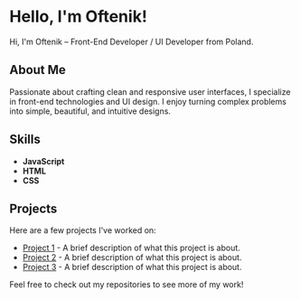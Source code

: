 # Hello, I'm Oftenik!

Hi, I'm Oftenik – Front-End Developer / UI Developer from Poland.

## About Me
Passionate about crafting clean and responsive user interfaces, I specialize in front-end technologies and UI design. I enjoy turning complex problems into simple, beautiful, and intuitive designs.

## Skills
- **JavaScript**
- **HTML**
- **CSS**

## Projects
Here are a few projects I've worked on:
- [Project 1](#) - A brief description of what this project is about.
- [Project 2](#) - A brief description of what this project is about.
- [Project 3](#) - A brief description of what this project is about.

Feel free to check out my repositories to see more of my work!
